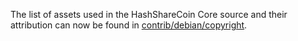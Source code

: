The list of assets used in the HashShareCoin Core source and their attribution can now be found in [contrib/debian/copyright](../contrib/debian/copyright).
